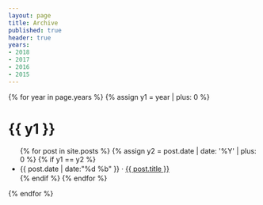 ```yaml
---
layout: page
title: Archive
published: true
header: true 
years:
- 2018
- 2017
- 2016
- 2015
---
```


{% for year in page.years %}
{% assign y1 = year | plus: 0 %}
# {{ y1 }}
<ul>
{% for post in site.posts %}
	{% assign y2 = post.date | date: '%Y' | plus: 0 %}
	{% if y1 == y2 %}
		<li style="line-height:1.5em">{{ post.date | date:"%d %b" }} &middot; <a href="{{ post.url }}">{{ post.title }}</a></li>
	{% endif %}
{% endfor %}
</ul>
{% endfor %}